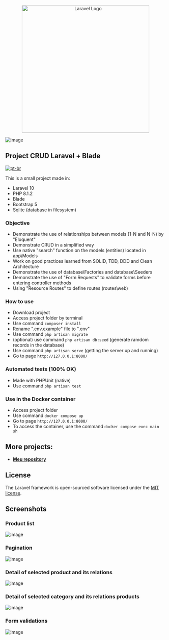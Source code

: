 <p align="center"><a href="https://laravel.com" target="_blank"><img src="https://raw.githubusercontent.com/laravel/art/master/logo-lockup/5%20SVG/2%20CMYK/1%20Full%20Color/laravel-logolockup-cmyk-red.svg" width="400" alt="Laravel Logo"></a></p>

![image](https://github.com/roddsdev/product-store-blade/assets/148573340/bebf5295-edc6-47fe-a97f-a06bf4d56811)


## Project CRUD Laravel + Blade
[![pt-br](https://img.shields.io/badge/lang-pt--br-green.svg)](https://github.com/roddsdev/product-store-blade/blob/main/README.md)

This is a small project made in:

- Laravel 10
- PHP 8.1.2
- Blade
- Bootstrap 5
- Sqlite (database in filesystem)


### Objective

- Demonstrate the use of relationships between models (1-N and N-N) by "Eloquent"
- Demonstrate CRUD in a simplified way
- Use native "search" function on the models (entities) located in app\Models
- Work on good practices learned from SOLID, TDD, DDD and Clean Architecture
- Demonstrate the use of database\Factories and database\Seeders
- Demonstrate the use of "Form Requests" to validate forms before entering controller methods
- Using "Resource Routes" to define routes (routes\web)

### How to use

- Download project
- Access project folder by terminal
- Use command `composer install`
- Rename ".env.example" file to ".env"
- Use command `php artisan migrate`
- (optional) use command `php artisan db:seed` (generate ramdom records in the database)
- Use command `php artisan serve` (getting the server up and running)
- Go to page `http://127.0.0.1:8000/`

### Automated tests (100% OK)

- Made with PHPUnit (native)
- Use command `php artisan test`

### Use in the Docker container

- Access project folder
- Use command `docker compose up`
- Go to page `http://127.0.0.1:8000/`
- To access the container, use the command `docker compose exec main sh`

## More projects:

- **[Meu repository](https://github.com/roddsdev?tab=repositories)**

## License

The Laravel framework is open-sourced software licensed under the [MIT license](https://opensource.org/licenses/MIT).

## Screenshots

### Product list
![image](https://github.com/roddsdev/product-store-blade/assets/148573340/8feea552-9898-4afb-9a41-8869c0478b9a)

### Pagination
![image](https://github.com/roddsdev/product-store-blade/assets/148573340/bf5675d5-c3e2-449d-9636-e0fff6966aaa)

### Detail of selected product and its relations
![image](https://github.com/roddsdev/product-store-blade/assets/148573340/559beb98-d8c2-4b44-b528-a14ab4579603)

### Detail of selected category and its relations products
![image](https://github.com/roddsdev/product-store-blade/assets/148573340/03ff1425-395c-44bd-aba6-25a5296f33f9)

### Form validations
![image](https://github.com/roddsdev/product-store-blade/assets/148573340/93fb7a3f-8924-4696-a40c-e088433a8a92)
